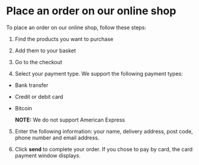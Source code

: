 # Place an order on our online shop

To place an order on our online shop, follow these steps:

1. Find the products you want to purchase

2. Add them to your basket

3. Go to the checkout

4. Select your payment type. We support the following payment types:

- Bank transfer
- Credit or debit card
- Bitcoin
 
  **NOTE:** We do not support American Express

5. Enter the following information: your name, delivery address, post code, phone number and email address.

6. Click **send** to complete your order. If you chose to pay by card, the card payment window displays.
